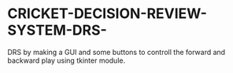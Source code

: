 # CRICKET-DECISION-REVIEW-SYSTEM-DRS-
DRS by making a GUI and some buttons to controll the forward and backward play using tkinter module.
